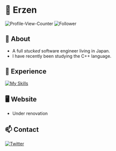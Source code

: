# :thinking: Erzen

![Profile-View-Counter](https://komarev.com/ghpvc/?username=erzen02&label=PROFILE+VIEWS&style=for-the-badge)
![Follower](https://img.shields.io/github/followers/erzen02?style=for-the-badge)

## 	:eyes: About

- A full *stucked* software engineer living in Japan.
- I have recently been studying the C++ language.

## :open_book: Experience

[![My Skills](https://skillicons.dev/icons?i=c,cpp,cmake,django,docker,git,idea,java,md,postgres,py,vim,vscode,rust&perline=7)](https://skillicons.dev)

## :desktop_computer: Website

- Under renovation

## 	:mailbox: Contact

[![Twitter](https://img.shields.io/twitter/follow/_erzen_?style=social)](https://twitter.com/_erzen_)
